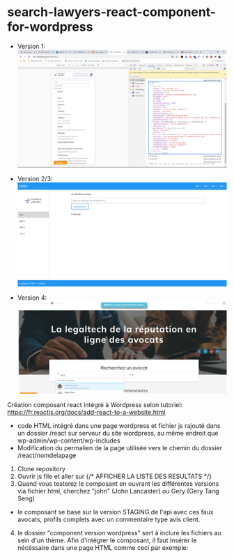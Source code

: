 # search-lawyers-react-component-for-wordpress
- Version 1:
![ScreenShot](https://github.com/jessicakuijer/search-lawyers-react-component-for-wordpress/blob/master/screenshot.PNG)

- Version 2/3: 
![ScreenShot](https://github.com/jessicakuijer/search-lawyers-react-component-for-wordpress/blob/master/screenshot2.png)

- Version 4:
![ScreenShot](https://github.com/jessicakuijer/search-lawyers-react-component-for-wordpress/blob/master/screenshot3.png)

 Création composant react intégré à Wordpress selon tutoriel: https://fr.reactjs.org/docs/add-react-to-a-website.html

- code HTML intégré dans une page wordpress et fichier js rajouté dans un dossier /react sur serveur du site wordpress, au même endroit que wp-admin/wp-content/wp-includes
- Modification du permalien de la page utilisée vers le chemin du dossier /react/nomdelapage


 
 1. Clone repository
 2. Ouvrir js file et aller sur {/* AFFICHER LA LISTE DES RESULTATS */}
 3. Quand vous testerez le composant en ouvrant les différentes versions via fichier html, cherchez "john" (John Lancaster) ou Gery (Gery Tang Seng)
 - le composant se base sur la version STAGING de l'api avec ces faux avocats, profils complets avec un commentaire type avis client.
 
4. le dossier "component version wordpress" sert à inclure les fichiers au sein d'un thème. Afin d'intégrer le composant, il faut insérer le nécéssaire dans une page HTML comme ceci par exemple:
<body>

   <div id="search-lawyers-container">
      <!-- ICI S'AFFICHE LE COMPOSANT REACT  -->
   </div>


   <!-- footer.php-->

   <!-- Charge React -->
   <!-- Remarque : pour le déploiement, remplacez "development.js" par "production.min.js" -->
   <script src="https://unpkg.com/react@16/umd/react.development.js" crossorigin></script>
   <script src="https://unpkg.com/react-dom@16/umd/react-dom.development.js" crossorigin></script>
   <script src="https://unpkg.com/babel-standalone@6/babel.min.js"></script>

   <!-- Charge notre composant React -->
   <script type="text/babel" src="search-lawyers.js"></script>

   <!-- Charge MomentJS de React pour afficher une date en format lisible -->
   <script src="https://cdnjs.cloudflare.com/ajax/libs/moment.js/2.27.0/moment.min.js" integrity="sha512-rmZcZsyhe0/MAjquhTgiUcb4d9knaFc7b5xAfju483gbEXTkeJRUMIPk6s3ySZMYUHEcjKbjLjyddGWMrNEvZg==" crossorigin="anonymous"></script>

</body>
